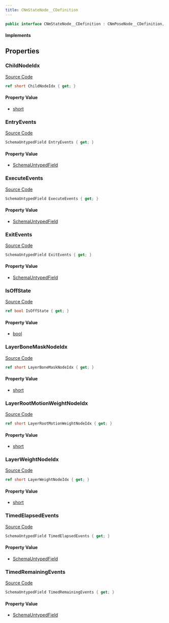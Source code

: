 ```yaml
---
title: CNmStateNode__CDefinition
---
```


```csharp
public interface CNmStateNode__CDefinition : CNmPoseNode__CDefinition, CNmGraphNode__CDefinition, ISchemaClass<CNmGraphNode__CDefinition>, ISchemaClass<CNmPoseNode__CDefinition>, ISchemaClass<CNmStateNode__CDefinition>, ISchemaField, ISchemaClass, INativeHandle
```

#### Implements

## Properties

### ChildNodeIdx

[Source Code](https://github.com/swiftly-solution/swiftlys2/blob/beta/managed/src/SwiftlyS2.Generated/Schemas/Interfaces/CNmStateNode__CDefinition.cs#L16)

```csharp
ref short ChildNodeIdx { get; }
```

#### Property Value

- [short](https://learn.microsoft.com/dotnet/api/system.int16)

### EntryEvents

[Source Code](https://github.com/swiftly-solution/swiftlys2/blob/beta/managed/src/SwiftlyS2.Generated/Schemas/Interfaces/CNmStateNode__CDefinition.cs#L19)

```csharp
SchemaUntypedField EntryEvents { get; }
```

#### Property Value

- [SchemaUntypedField](/docs/api/shared/schemas/schemauntypedfield)

### ExecuteEvents

[Source Code](https://github.com/swiftly-solution/swiftlys2/blob/beta/managed/src/SwiftlyS2.Generated/Schemas/Interfaces/CNmStateNode__CDefinition.cs#L22)

```csharp
SchemaUntypedField ExecuteEvents { get; }
```

#### Property Value

- [SchemaUntypedField](/docs/api/shared/schemas/schemauntypedfield)

### ExitEvents

[Source Code](https://github.com/swiftly-solution/swiftlys2/blob/beta/managed/src/SwiftlyS2.Generated/Schemas/Interfaces/CNmStateNode__CDefinition.cs#L25)

```csharp
SchemaUntypedField ExitEvents { get; }
```

#### Property Value

- [SchemaUntypedField](/docs/api/shared/schemas/schemauntypedfield)

### IsOffState

[Source Code](https://github.com/swiftly-solution/swiftlys2/blob/beta/managed/src/SwiftlyS2.Generated/Schemas/Interfaces/CNmStateNode__CDefinition.cs#L39)

```csharp
ref bool IsOffState { get; }
```

#### Property Value

- [bool](https://learn.microsoft.com/dotnet/api/system.boolean)

### LayerBoneMaskNodeIdx

[Source Code](https://github.com/swiftly-solution/swiftlys2/blob/beta/managed/src/SwiftlyS2.Generated/Schemas/Interfaces/CNmStateNode__CDefinition.cs#L37)

```csharp
ref short LayerBoneMaskNodeIdx { get; }
```

#### Property Value

- [short](https://learn.microsoft.com/dotnet/api/system.int16)

### LayerRootMotionWeightNodeIdx

[Source Code](https://github.com/swiftly-solution/swiftlys2/blob/beta/managed/src/SwiftlyS2.Generated/Schemas/Interfaces/CNmStateNode__CDefinition.cs#L35)

```csharp
ref short LayerRootMotionWeightNodeIdx { get; }
```

#### Property Value

- [short](https://learn.microsoft.com/dotnet/api/system.int16)

### LayerWeightNodeIdx

[Source Code](https://github.com/swiftly-solution/swiftlys2/blob/beta/managed/src/SwiftlyS2.Generated/Schemas/Interfaces/CNmStateNode__CDefinition.cs#L33)

```csharp
ref short LayerWeightNodeIdx { get; }
```

#### Property Value

- [short](https://learn.microsoft.com/dotnet/api/system.int16)

### TimedElapsedEvents

[Source Code](https://github.com/swiftly-solution/swiftlys2/blob/beta/managed/src/SwiftlyS2.Generated/Schemas/Interfaces/CNmStateNode__CDefinition.cs#L31)

```csharp
SchemaUntypedField TimedElapsedEvents { get; }
```

#### Property Value

- [SchemaUntypedField](/docs/api/shared/schemas/schemauntypedfield)

### TimedRemainingEvents

[Source Code](https://github.com/swiftly-solution/swiftlys2/blob/beta/managed/src/SwiftlyS2.Generated/Schemas/Interfaces/CNmStateNode__CDefinition.cs#L28)

```csharp
SchemaUntypedField TimedRemainingEvents { get; }
```

#### Property Value

- [SchemaUntypedField](/docs/api/shared/schemas/schemauntypedfield)

